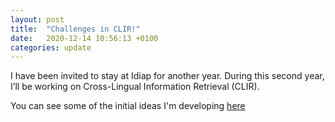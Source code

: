 ```yaml
---
layout: post
title:  "Challenges in CLIR!"
date:   2020-12-14 10:56:13 +0100
categories: update
---
```

I have been invited to stay at Idiap for another year. During this second year,
I’ll be working on Cross-Lingual Information Retrieval (CLIR).

You can see some of the initial ideas I'm developing [here](https://www.idiap.ch/en/scientific-research/speech-and-audio-processing/speech-group-news/challenges-in-cross-lingual-information-retrieval)
